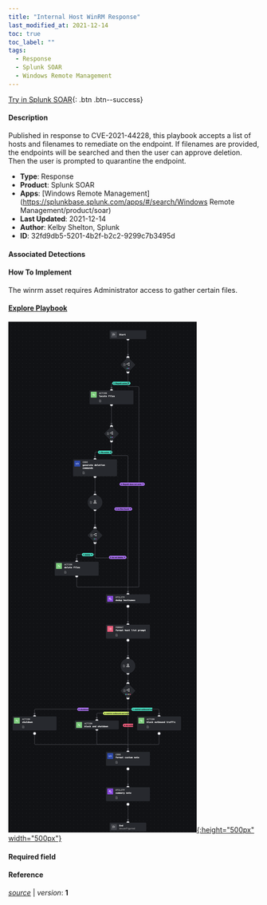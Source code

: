 ```yaml
---
title: "Internal Host WinRM Response"
last_modified_at: 2021-12-14
toc: true
toc_label: ""
tags:
  - Response
  - Splunk SOAR
  - Windows Remote Management
---
```


[Try in Splunk SOAR](https://www.splunk.com/en_us/software/splunk-security-orchestration-and-automation.html){: .btn .btn--success}

#### Description

Published in response to CVE-2021-44228, this playbook accepts a list of hosts and filenames to remediate on the endpoint. If filenames are provided, the endpoints will be searched and then the user can approve deletion. Then the user is prompted to quarantine the endpoint.

- **Type**: Response
- **Product**: Splunk SOAR
- **Apps**: [Windows Remote Management](https://splunkbase.splunk.com/apps/#/search/Windows Remote Management/product/soar)
- **Last Updated**: 2021-12-14
- **Author**: Kelby Shelton, Splunk
- **ID**: 32fd9db5-5201-4b2f-b2c2-9299c7b3495d

#### Associated Detections


#### How To Implement
The winrm asset requires Administrator access to gather certain files.


#### [Explore Playbook](https://splunk.github.io/soar-playbook-viewer/?playbook=https://raw.githubusercontent.com/phantomcyber/playbooks/latest/internal_host_winrm_log4j_respond.json)

[![explore](https://raw.githubusercontent.com/splunk/security_content/develop/playbooks/internal_host_winrm_log4j_respond.png){:height="500px" width="500px"}](https://splunk.github.io/soar-playbook-viewer/?playbook=https://raw.githubusercontent.com/phantomcyber/playbooks/latest/internal_host_winrm_log4j_respond.json)

#### Required field


#### Reference



[*source*](https://github.com/splunk/security_content/tree/develop/playbooks/internal_host_winrm_log4j_respond.yml) \| *version*: **1**